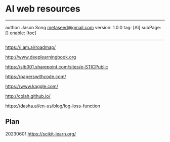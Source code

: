 # AI web resources
---
author: Jason Song <metaseed@gmail.com>
version: 1.0.0
tag: [AI]
subPage: []
enable: [toc]

---
https://i.am.ai/roadmap/

http://www.deeplearningbook.org

https://slb001.sharepoint.com/sites/e-STICPublic

https://paperswithcode.com/

https://www.kaggle.com/

http://colah.github.io/

https://dasha.ai/en-us/blog/log-loss-function

## Plan

20230601
https://scikit-learn.org/